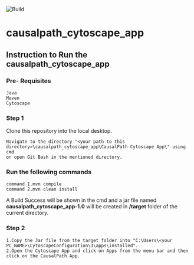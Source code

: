 ![Build](https://github.com/cannin/causalpath_cytoscape_app/actions/workflows/maven_build.yml/badge.svg)


# causalpath_cytoscape_app

## Instruction to Run the causalpath_cytoscape_app

### Pre- Requisites
```
Java
Maven
Cytoscape
```
### Step 1 
Clone this repository into the local desktop.
```
Navigate to the directory "<your path to this directory>\causalpath_cytoscape_app\CausalPath Cytoscape App\" using cmd 
or open Git Bash in the mentioned directory.
```
### Run the following commands
```
command 1.mvn compile
command 2.mvn clean install
```
A Build Success will be shown in the cmd and a jar file named <b>causalpath_cytoscape_app-1.0</b> will be created in <b>/target</b> folder of the current directory.
### Step 2
```
1.Copy the Jar file from the target folder into "C:\Users\<your PC_NAME>\CytoscapeConfiguration\3\apps\installed".
2.Open the Cytoscape App and click on Apps from the menu bar and then click on the CausalPath App. 
```


